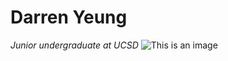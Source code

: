 # Darren Yeung
*Junior undergraduate at UCSD*
![This is an image](https://myoctocat.com/assets/images/base-octocat.svg)